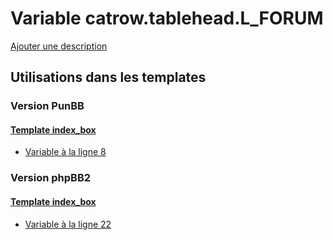 # Variable catrow.tablehead.L_FORUM
[Ajouter une description](https://fa-tvars.appspot.com/var/catrow.tablehead.L_FORUM)

## Utilisations dans les templates

### Version PunBB

#### [Template index_box](punbb/index_box.md)
* [Variable &agrave; la ligne 8](../punbb/index_box.tpl#L8)

### Version phpBB2

#### [Template index_box](subsilver/index_box.md)
* [Variable &agrave; la ligne 22](../subsilver/index_box.tpl#L22)